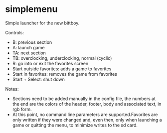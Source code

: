 # simplemenu
Simple launcher for the new bittboy.

Controls:

- B: previous section
- A: launch game
- TA: next section
- TB: overclocking, underclocking, normal (cyclic)
- R: go into or exit the favorites screen
- Start outside favorites: adds a game to favorites
- Start in favorites: removes the game from favorites
- Start + Select: shut down

Notes:

- Sections need to be added manually in the config file, the numbers at the end are the colors of the header, footer, body and associated text, in rgb form.
- At this point, no command line parameters are supported.Favorites are only written if they were changed and, even then, only when launching a game or quitting the menu, to minimize writes to the sd card.
